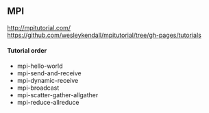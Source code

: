 ## MPI

http://mpitutorial.com/
https://github.com/wesleykendall/mpitutorial/tree/gh-pages/tutorials

#### Tutorial order

- mpi-hello-world
- mpi-send-and-receive
- mpi-dynamic-receive
- mpi-broadcast
- mpi-scatter-gather-allgather
- mpi-reduce-allreduce
